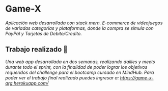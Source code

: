 # Game-X

_Aplicación web desarrollada con stack mern. E-commerce de videojuegos de variadas categorias y plataformas, donde la compra se simula con PayPal y Tarjetas de Debito/Credito._

## Trabajo realizado 🚀

_Una web app desarrollada en dos semanas, realizando dailies y meets durante todo el sprint, con la finalidad de poder lograr los objetivos requeridos del challenge para el bootcamp cursado en MindHub.
Para poder ver el trabajo final realizado puedes ingresar a: https://game-x-arg.herokuapp.com/_
